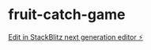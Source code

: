 # fruit-catch-game

[Edit in StackBlitz next generation editor ⚡️](https://stackblitz.com/~/github.com/joe888777/fruit-catch-game)
